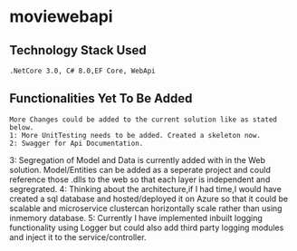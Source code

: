 # moviewebapi
## Technology Stack Used
    .NetCore 3.0, C# 8.0,EF Core, WebApi 
## Functionalities Yet To Be Added
    More Changes could be added to the current solution like as stated below.
	1: More UnitTesting needs to be added. Created a skeleton now.
	2: Swagger for Api Documentation.
  3: Segregation of Model and Data is currently added with in the Web solution. Model/Entities can be added as a seperate project and 
	   could reference those .dlls to the web so that each layer is independent and segregrated.
  4: Thinking about the architecture,if I had time,I would have created a  sql database and hosted/deployed it on Azure so that
	   it could  be scalable and microservice clustercan horizontally scale rather than using inmemory database.
	5: Currently I have implemented inbuilt logging functionality using Logger but could also add third party logging
	   modules and inject it to the service/controller.
